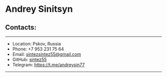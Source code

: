 # Andrey Sinitsyn
## Contacts:
___

* Location: Pskov, Russia
* Phone: +7 953 231 75 64
* Email: sintezsintez55@gmail.com
* GitHub: [sintez55](https://github.com/sintez55)
* Telegram: https://t.me/andreysin77
___

